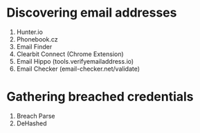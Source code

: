 # Discovering email addresses

1. Hunter.io
2. Phonebook.cz
3. Email Finder
4. Clearbit Connect (Chrome Extension)
5. Email Hippo (tools.verifyemailaddress.io)
6. Email Checker (email-checker.net/validate)

# Gathering breached credentials

1. Breach Parse
2. DeHashed
